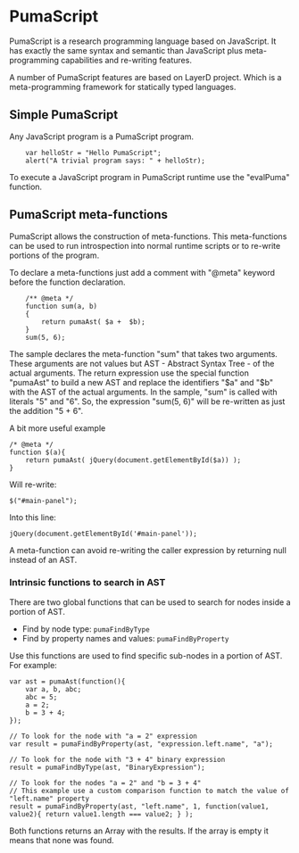 # PumaScript

PumaScript is a research programming language based on JavaScript.
It has exactly the same syntax and semantic than JavaScript plus meta-programming capabilities and re-writing features.

A number of PumaScript features are based on LayerD project. Which is a meta-programming framework for statically typed languages.

## Simple PumaScript 

Any JavaScript program is a PumaScript program.

```
    var helloStr = "Hello PumaScript";
    alert("A trivial program says: " + helloStr);
```

To execute a JavaScript program in PumaScript runtime use the "evalPuma" function.

## PumaScript meta-functions

PumaScript allows the construction of meta-functions. This meta-functions can be used to run introspection into normal runtime scripts or to re-write portions of the program.

To declare a meta-functions just add a comment with "@meta" keyword before the function declaration.

```
    /** @meta */ 
    function sum(a, b)
    {
        return pumaAst( $a +  $b);
    }
    sum(5, 6);
```

The sample declares the meta-function "sum" that takes two arguments. These arguments are not values but AST - Abstract Syntax Tree - of the actual arguments.
The return expression use the special function "pumaAst" to build a new AST and replace the identifiers "$a" and "$b" with the AST of the actual arguments. In the sample, "sum" is called with literals "5" and "6". So, the expression "sum(5, 6)" will be re-written as just the addition "5 + 6".

A bit more useful example

```
/* @meta */
function $(a){
    return pumaAst( jQuery(document.getElementById($a)) );
}

```

Will re-write:

```
$("#main-panel");
```

Into this line:

```
jQuery(document.getElementById('#main-panel'));
```

A meta-function can avoid re-writing the caller expression by returning null instead of an AST.

### Intrinsic functions to search in AST

There are two global functions that can be used to search for nodes inside a portion of AST.

* Find by node type: `pumaFindByType`
* Find by property names and values: `pumaFindByProperty`

Use this functions are used to find specific sub-nodes in a portion of AST. For example:

```
var ast = pumaAst(function(){
    var a, b, abc;
    abc = 5;
    a = 2;
    b = 3 + 4;
});

// To look for the node with "a = 2" expression
var result = pumaFindByProperty(ast, "expression.left.name", "a");

// To look for the node with "3 + 4" binary expression
result = pumaFindByType(ast, "BinaryExpression");

// To look for the nodes "a = 2" and "b = 3 + 4"
// This example use a custom comparison function to match the value of "left.name" property
result = pumaFindByProperty(ast, "left.name", 1, function(value1, value2){ return value1.length === value2; } );
```
Both functions returns an Array with the results. If the array is empty it means that none was found.

